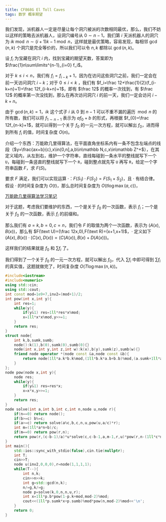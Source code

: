 ```yaml
---
title: CF868G El Toll Caves
tags: 数学 概率期望
---
```


我们发现，派机器人一定是尽量让每个洞穴被派的次数相同最优，那么，我们不妨以这样的策略去派机器人，设洞穴编号从 $0\sim n-1$，我们第 $i$ 天派机器人的洞穴为 $ik\bmod n\sim (i+1)k-1\bmod n$，这样就是最优策略，容易发现，每相邻 $\gcd(n,k)$ 个洞穴是完全等价的，所以我们可以令 $n,k$ 都除以 $\gcd(n,k)$。

设 $f_i$ 为宝藏在洞穴 $i$ 内，找到宝藏的期望天数，答案即为 $\frac{1}n\sum\limits^{n-1}_{i=0} f_i$。

对于 $k\le i< n$，我们有 $f_i=f_{i-k}+1$，因为在访问这些洞穴之前，我们一定会在前一天访问洞穴 $i-k$；对于 $0\le i<k$ ，我们有 $f_i=\frac 12+\frac{1}{2}(f_{i-k+n}+1)=\frac 12f_{i-k+n}+1$，即有 $\frac 12$ 的概率一次找到，有 $\frac 12$ 的概率第一次没找到，那么在再次访问洞穴 $i$ 的前一天，我们一定会访问 $i-k+n$。

由于 $\gcd(n,k)=1$，$ik$ 这个式子 $i$ 从 $0$ 到 $n-1$ 可以不重不漏的遍历 $\bmod n$ 的所有数，我们可以将 $f_{1\sim n-1}$ 表示为 $af_0+b$ 的形式，再根据 $f_{0}=\frac 12f_{n-k}+1$，就可以得到一个关于 $f_0$ 的一元一次方程，就可以解出 $f_0$，进而得到所有 $f_i$ 的值，时间复杂度 $O(n)$。

介绍一个东西：万能欧几里得算法，在平面直角坐标系内有一条不包含左端点的线段（$y=\frac{ax+b}{c},x\in(0,n],a,b\in\mathbb N,c,x\in\mathbb Z^+$），在其定义域内，从左到右，维护一个字符串，直线每碰到一条水平的整线就写下一个 `U`，每碰到一条竖直的整线就写下一个 `R`，碰到整点就先写 `U` 再写 `R`，给定一个字符串函数 $F$，求 $F(S)$。

要求 $F$ 满足，我们可以实现运算 $\cdot$：$F(S_1)\cdot F(S_2)=F(S_1+S_2)$，且 $\cdot$ 有结合律。假设 $\cdot$ 的时间复杂度为 $O(t)$，那么总时间复杂度为 $O(t\log \max(a,c))$，

[万能欧几里得算法学习笔记](https://missingroom.github.io/_posts/2022-04-19-%E4%B8%87%E6%AC%A7%E5%AD%A6%E4%B9%A0%E7%AC%94%E8%AE%B0/)

对于这题，考虑我们要维护的东西，一个是关于 $f_0$ 的一次函数，表示 $f_i$；一个是关于 $f_0$ 的一次函数，表示 $f_i$ 的前缀和。

那么我们有 $a=k,b=0,c=n$，我们令 $F$ 的取值为两个一次函数，表示为 $(A(x),B(x))$，那么有 $F(\text U)=(\frac 12x,0),F(\text R)=(x+1,x+1)$，$\cdot$ 定义如下 $(A(x),B(x))\cdot (C(x),D(x))=(C(A(x)),B(x)+D(A(x)))$。

这样我们的结果就是 $f_0$ 和 $\sum f_i$ 了。

我们得到了一个关于 $f_0$ 的一元一次方程，就可以解出 $f_0$，代入 $\sum f_i$ 中即可得到 $\sum f_i$ 的真实值，这题就做完了，时间复杂度 $O(T\log \max(n,k))$。

```cpp
#include<iostream>
#include<numeric>
using std::cin;
using std::cout;
int const mod=1e9+7,inv2=(mod+1)/2;
int pow(int x,int y){
	int res=1;
	while(y){
		if(y&1) res=1ll*res*x%mod;
		x=1ll*x*x%mod,y>>=1;
	}
	return res;
}
struct node{
	int k,b,sumk,sumb;
	node():k(1),b(0),sumk(0),sumb(0){}
	node(int x,int y,int z,int w):k(x),b(y),sumk(z),sumb(w){}
	friend node operator *(node const &a,node const &b){
		return node(1ll*a.k*b.k%mod,(1ll*b.k*a.b+b.b)%mod,(a.sumk+1ll*a.k*b.sumk)%mod,(a.sumb+1ll*b.sumk*a.b+b.sumb)%mod);
	}
};
node pow(node x,int y){
	node res;
	while(y){
		if(y&1) res=res*x;
		x=x*x,y>>=1;
	}
	return res;
}
node solve(int a,int b,int c,int n,node u,node r){
	if(n==0) return node();
	if(b>=c) b%=c;
	if(a>=c) return solve(a%c,b,c,n,u,pow(u,a/c)*r);
	int m=(1ll*a*n+b)/c;
	if(m==0) return pow(r,n);
	return pow(r,(c-b-1)/a)*u*solve(c,c-b-1,a,m-1,r,u)*pow(r,n-(1ll*c*m-b-1)/a);
}
int main(){
	std::ios::sync_with_stdio(false),cin.tie(nullptr);
	int T;
	cin>>T;
	node u(inv2,0,0,0),r=node(1,1,1,1);
	while(T--){
		int n,k;
		cin>>n>>k;
		int g=std::gcd(n,k);
		n/=g,k/=g;
		node p=solve(k,0,n,n,u,r);
		int x=1ll*p.b*pow(1-p.k+mod,mod-2)%mod;
		cout<<(1ll*p.sumk*x+p.sumb)%mod*pow(n,mod-2)%mod<<'\n';
	}
	return 0;
}
```

